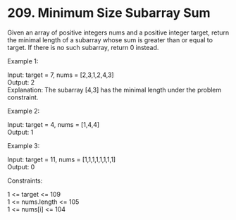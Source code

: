 # 209. Minimum Size Subarray Sum

Given an array of positive integers nums and a positive integer target, return 
the minimal length of a subarray whose sum is greater than or equal to target. 
If there is no such subarray, return 0 instead.
 

Example 1:

Input: target = 7, nums = [2,3,1,2,4,3]  
Output: 2  
Explanation: The subarray [4,3] has the minimal length under the problem constraint.  


Example 2:

Input: target = 4, nums = [1,4,4]  
Output: 1  


Example 3:

Input: target = 11, nums = [1,1,1,1,1,1,1,1]  
Output: 0  
 

Constraints:

1 <= target <= 109  
1 <= nums.length <= 105  
1 <= nums[i] <= 104  
